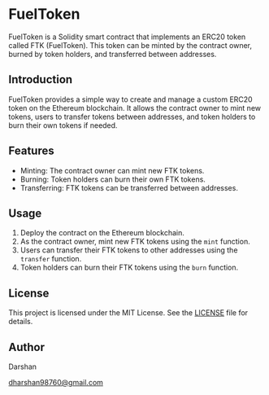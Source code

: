 # FuelToken

FuelToken is a Solidity smart contract that implements an ERC20 token called FTK (FuelToken). This token can be minted by the contract owner, burned by token holders, and transferred between addresses.

## Introduction

FuelToken provides a simple way to create and manage a custom ERC20 token on the Ethereum blockchain. It allows the contract owner to mint new tokens, users to transfer tokens between addresses, and token holders to burn their own tokens if needed.

## Features

- Minting: The contract owner can mint new FTK tokens.
- Burning: Token holders can burn their own FTK tokens.
- Transferring: FTK tokens can be transferred between addresses.

## Usage

1. Deploy the contract on the Ethereum blockchain.
2. As the contract owner, mint new FTK tokens using the `mint` function.
3. Users can transfer their FTK tokens to other addresses using the `transfer` function.
4. Token holders can burn their FTK tokens using the `burn` function.

## License

This project is licensed under the MIT License. See the [LICENSE](LICENSE) file for details.

## Author

Darshan 

dharshan98760@gmail.com
